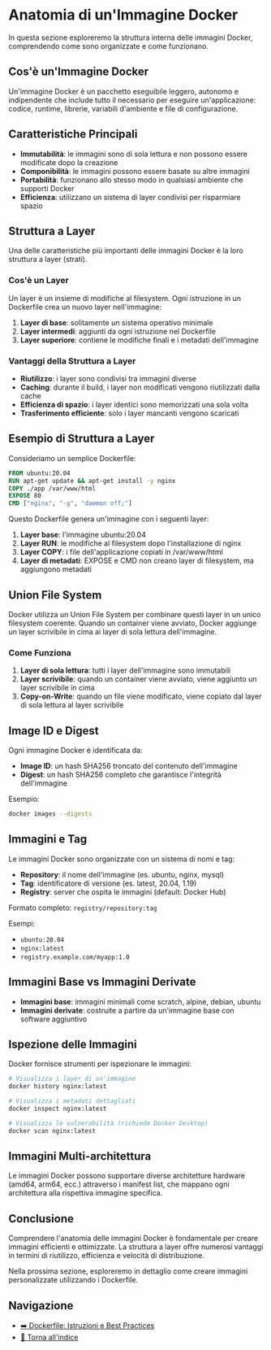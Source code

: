 # Anatomia di un'Immagine Docker

In questa sezione esploreremo la struttura interna delle immagini Docker, comprendendo come sono organizzate e come funzionano.

## Cos'è un'Immagine Docker

Un'immagine Docker è un pacchetto eseguibile leggero, autonomo e indipendente che include tutto il necessario per eseguire un'applicazione: codice, runtime, librerie, variabili d'ambiente e file di configurazione.

## Caratteristiche Principali

- **Immutabilità**: le immagini sono di sola lettura e non possono essere modificate dopo la creazione
- **Componibilità**: le immagini possono essere basate su altre immagini
- **Portabilità**: funzionano allo stesso modo in qualsiasi ambiente che supporti Docker
- **Efficienza**: utilizzano un sistema di layer condivisi per risparmiare spazio

## Struttura a Layer

Una delle caratteristiche più importanti delle immagini Docker è la loro struttura a layer (strati).

### Cos'è un Layer

Un layer è un insieme di modifiche al filesystem. Ogni istruzione in un Dockerfile crea un nuovo layer nell'immagine:

1. **Layer di base**: solitamente un sistema operativo minimale
2. **Layer intermedi**: aggiunti da ogni istruzione nel Dockerfile
3. **Layer superiore**: contiene le modifiche finali e i metadati dell'immagine

### Vantaggi della Struttura a Layer

- **Riutilizzo**: i layer sono condivisi tra immagini diverse
- **Caching**: durante il build, i layer non modificati vengono riutilizzati dalla cache
- **Efficienza di spazio**: i layer identici sono memorizzati una sola volta
- **Trasferimento efficiente**: solo i layer mancanti vengono scaricati

## Esempio di Struttura a Layer

Consideriamo un semplice Dockerfile:

```dockerfile
FROM ubuntu:20.04
RUN apt-get update && apt-get install -y nginx
COPY ./app /var/www/html
EXPOSE 80
CMD ["nginx", "-g", "daemon off;"]
```

Questo Dockerfile genera un'immagine con i seguenti layer:

1. **Layer base**: l'immagine ubuntu:20.04
2. **Layer RUN**: le modifiche al filesystem dopo l'installazione di nginx
3. **Layer COPY**: i file dell'applicazione copiati in /var/www/html
4. **Layer di metadati**: EXPOSE e CMD non creano layer di filesystem, ma aggiungono metadati

## Union File System

Docker utilizza un Union File System per combinare questi layer in un unico filesystem coerente. Quando un container viene avviato, Docker aggiunge un layer scrivibile in cima ai layer di sola lettura dell'immagine.

### Come Funziona

1. **Layer di sola lettura**: tutti i layer dell'immagine sono immutabili
2. **Layer scrivibile**: quando un container viene avviato, viene aggiunto un layer scrivibile in cima
3. **Copy-on-Write**: quando un file viene modificato, viene copiato dal layer di sola lettura al layer scrivibile

## Image ID e Digest

Ogni immagine Docker è identificata da:

- **Image ID**: un hash SHA256 troncato del contenuto dell'immagine
- **Digest**: un hash SHA256 completo che garantisce l'integrità dell'immagine

Esempio:
```bash
docker images --digests
```

## Immagini e Tag

Le immagini Docker sono organizzate con un sistema di nomi e tag:

- **Repository**: il nome dell'immagine (es. ubuntu, nginx, mysql)
- **Tag**: identificatore di versione (es. latest, 20.04, 1.19)
- **Registry**: server che ospita le immagini (default: Docker Hub)

Formato completo: `registry/repository:tag`

Esempi:
- `ubuntu:20.04`
- `nginx:latest`
- `registry.example.com/myapp:1.0`

## Immagini Base vs Immagini Derivate

- **Immagini base**: immagini minimali come scratch, alpine, debian, ubuntu
- **Immagini derivate**: costruite a partire da un'immagine base con software aggiuntivo

## Ispezione delle Immagini

Docker fornisce strumenti per ispezionare le immagini:

```bash
# Visualizza i layer di un'immagine
docker history nginx:latest

# Visualizza i metadati dettagliati
docker inspect nginx:latest

# Visualizza le vulnerabilità (richiede Docker Desktop)
docker scan nginx:latest
```

## Immagini Multi-architettura

Le immagini Docker possono supportare diverse architetture hardware (amd64, arm64, ecc.) attraverso i manifest list, che mappano ogni architettura alla rispettiva immagine specifica.

## Conclusione

Comprendere l'anatomia delle immagini Docker è fondamentale per creare immagini efficienti e ottimizzate. La struttura a layer offre numerosi vantaggi in termini di riutilizzo, efficienza e velocità di distribuzione.

Nella prossima sezione, esploreremo in dettaglio come creare immagini personalizzate utilizzando i Dockerfile.

## Navigazione
- [➡️ Dockerfile: Istruzioni e Best Practices](./02-Dockerfile.md)
- [📑 Torna all'indice](../README.md)
